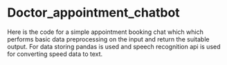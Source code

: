 # Doctor_appointment_chatbot
Here is the code for a simple appointment booking chat which which performs basic data preprocessing on the input and return the suitable output. For data storing pandas is used and speech recognition api is used for converting speed data to text.
